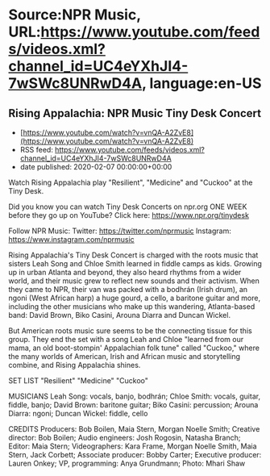 # Source:NPR Music, URL:https://www.youtube.com/feeds/videos.xml?channel_id=UC4eYXhJI4-7wSWc8UNRwD4A, language:en-US

## Rising Appalachia: NPR Music Tiny Desk Concert
 - [https://www.youtube.com/watch?v=vnQA-A2ZvE8](https://www.youtube.com/watch?v=vnQA-A2ZvE8)
 - RSS feed: https://www.youtube.com/feeds/videos.xml?channel_id=UC4eYXhJI4-7wSWc8UNRwD4A
 - date published: 2020-02-07 00:00:00+00:00

Watch Rising Appalachia play "Resilient", "Medicine" and "Cuckoo" at the Tiny Desk.

Did you know you can watch Tiny Desk Concerts on npr.org ONE WEEK before they go up on YouTube? Click here: https://www.npr.org/tinydesk

Follow NPR Music:
Twitter: https://twitter.com/nprmusic
Instagram: https://www.instagram.com/nprmusic


Rising Appalachia's Tiny Desk Concert is charged with the roots music that sisters Leah Song and Chloe Smith learned in fiddle camps as kids. Growing up in urban Atlanta and beyond, they also heard rhythms from a wider world, and their music grew to reflect new sounds and their activism. When they came to NPR, their van was packed with a bodhrán (Irish drum), an ngoni (West African harp) a huge gourd, a cello, a baritone guitar and more, including the other musicians who make up this wandering, Atlanta-based band: David Brown, Biko Casini, Arouna Diarra and Duncan Wickel.

But American roots music sure seems to be the connecting tissue for this group. They end the set with a song Leah and Chloe "learned from our mama, an old boot-stompin' Appalachian folk tune" called "Cuckoo," where the many worlds of American, Irish and African music and storytelling combine, and Rising Appalachia shines.

SET LIST
"Resilient"
"Medicine"
"Cuckoo"

MUSICIANS
Leah Song: vocals, banjo, bodhrán; Chloe Smith: vocals, guitar, fiddle, banjo; David Brown: baritone guitar; Biko Casini: percussion; Arouna Diarra: ngoni; Duncan Wickel: fiddle, cello

CREDITS
Producers: Bob Boilen, Maia Stern, Morgan Noelle Smith; Creative director: Bob Boilen; Audio engineers: Josh Rogosin, Natasha Branch; Editor: Maia Stern; Videographers: Kara Frame, Morgan Noelle Smith, Maia Stern, Jack Corbett; Associate producer: Bobby Carter; Executive producer: Lauren Onkey; VP, programming: Anya Grundmann; Photo: Mhari Shaw

